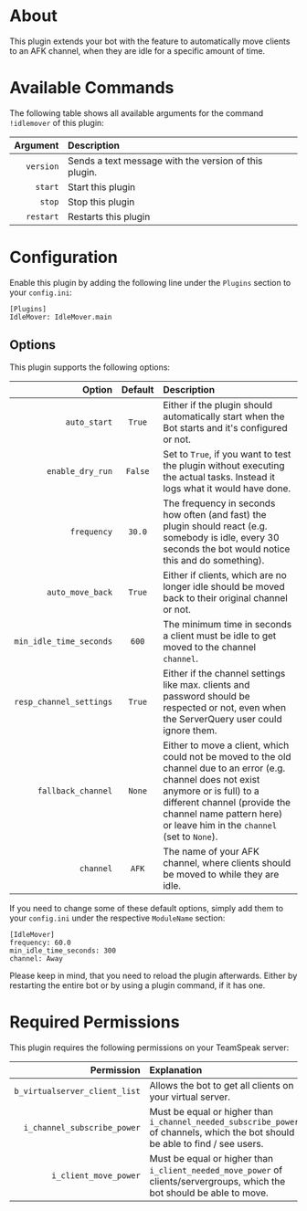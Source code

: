 # About

This plugin extends your bot with the feature to automatically move clients to an AFK channel, when they are idle for a specific amount of time.


# Available Commands

The following table shows all available arguments for the command `!idlemover` of this plugin:

| Argument | Description |
| ---:   | :--- |
| `version` | Sends a text message with the version of this plugin. |
| `start` | Start this plugin |
| `stop` | Stop this plugin |
| `restart` | Restarts this plugin |


# Configuration

Enable this plugin by adding the following line under the `Plugins` section to your `config.ini`:

```
[Plugins]
IdleMover: IdleMover.main
```

## Options

This plugin supports the following options:

| Option | Default | Description |
| ---: | :---: | :--- |
| `auto_start` | `True` | Either if the plugin should automatically start when the Bot starts and it's configured or not. |
| `enable_dry_run` | `False` | Set to `True`, if you want to test the plugin without executing the actual tasks. Instead it logs what it would have done. |
| `frequency` | `30.0` | The frequency in seconds how often (and fast) the plugin should react (e.g. somebody is idle, every 30 seconds the bot would notice this and do something). |
| `auto_move_back` | `True` | Either if clients, which are no longer idle should be moved back to their original channel or not. |
| `min_idle_time_seconds` | `600` | The minimum time in seconds a client must be idle to get moved to the channel `channel`. |
| `resp_channel_settings` | `True` | Either if the channel settings like max. clients and password should be respected or not, even when the ServerQuery user could ignore them. |
| `fallback_channel` | `None` | Either to move a client, which could not be moved to the old channel due to an error (e.g. channel does not exist anymore or is full) to a different channel (provide the channel name pattern here) or leave him in the `channel` (set to `None`). |
| `channel` | `AFK` | The name of your AFK channel, where clients should be moved to while they are idle. |

If you need to change some of these default options, simply add them to your `config.ini` under the respective `ModuleName` section:

```
[IdleMover]
frequency: 60.0
min_idle_time_seconds: 300
channel: Away
```

Please keep in mind, that you need to reload the plugin afterwards. Either by restarting the entire bot or by using a plugin command, if it has one.


# Required Permissions

This plugin requires the following permissions on your TeamSpeak server:

| Permission | Explanation |
| ---: | :--- |
| `b_virtualserver_client_list` | Allows the bot to get all clients on your virtual server. |
| `i_channel_subscribe_power` | Must be equal or higher than `i_channel_needed_subscribe_power` of channels, which the bot should be able to find / see users. |
| `i_client_move_power` | Must be equal or higher than `i_client_needed_move_power` of clients/servergroups, which the bot should be able to move. |
